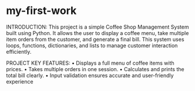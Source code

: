 # my-first-work
INTRODUCTION:
This project is a simple Coffee Shop Management System built using Python. It allows the user to display a coffee menu, take multiple item orders from the customer, and generate a final bill. 
This system uses loops, functions, dictionaries, and lists to manage customer interaction efficiently.


PROJECT KEY FEATURES:
•	Displays a full menu of coffee items with prices.
•	Takes multiple orders in one session.
•	Calculates and prints the total bill clearly.
•	 Input validation ensures accurate and user-friendly experience


